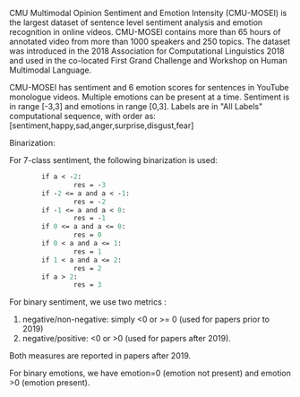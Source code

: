 CMU Multimodal Opinion Sentiment and Emotion Intensity (CMU-MOSEI) is the largest dataset of sentence level sentiment analysis and emotion recognition in online videos. CMU-MOSEI contains more than 65 hours of annotated video from more than 1000 speakers and 250 topics. The dataset was introduced in the 2018 Association for Computational Linguistics 2018 and used in the co-located First Grand Challenge and Workshop on Human Multimodal Language. 

CMU-MOSEI has sentiment and 6 emotion scores for sentences in YouTube monologue videos. Multiple emotions can be present at a time. Sentiment is in range [-3,3] and emotions in range [0,3]. Labels are in "All Labels" computational sequence, with order as: [sentiment,happy,sad,anger,surprise,disgust,fear]

Binarization: 

For 7-class sentiment, the following binarization is used:

```def cmumosei_round(a):
        if a < -2:
                res = -3
        if -2 <= a and a < -1:
                res = -2
        if -1 <= a and a < 0:
                res = -1
        if 0 <= a and a <= 0:
                res = 0
        if 0 < a and a <= 1:
                res = 1
        if 1 < a and a <= 2:
                res = 2
        if a > 2:
                res = 3
```

For binary sentiment, we use two metrics : 

1) negative/non-negative: simply <0 or >= 0 (used for papers prior to 2019)
2) negative/positive: <0 or >0 (used for papers after 2019).

Both measures are reported in papers after 2019. 

For binary emotions, we have emotion=0 (emotion not present) and emotion >0 (emotion present).
